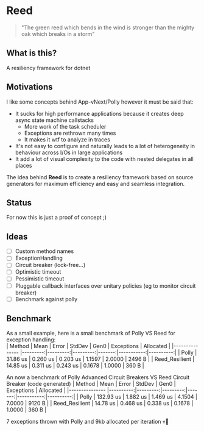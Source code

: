 # Reed

> "The green reed which bends in the wind is stronger than the mighty oak which breaks in a storm"

## What is this?

A resiliency framework for dotnet

## Motivations

I like some concepts behind App-vNext/Polly however it must be said that:
- It sucks for high performance applications because it creates deep async state machine callstacks
  - More work of the task scheduler
  - Exceptions are rethrown many times
  - It makes it wtf to analyze in traces
- It's not easy to configure and naturally leads to a lot of heterogeneity in behaviour across I/Os in large applications
- It add a lot of visual complexity to the code with nested delegates in all places

The idea behind **Reed** is to create a resiliency framework based on source generators for maximum efficiency and easy and seamless integration.    

## Status

For now this is just a proof of concept ;) 

## Ideas

- [ ] Custom method names
- [ ] ExceptionHandling
- [ ] Circuit breaker (lock-free...)
- [ ] Optimistic timeout
- [ ] Pessimistic timeout
- [ ] Pluggable callback interfaces over unitary policies (eg to monitor circuit breaker)
- [ ] Benchmark against polly

## Benchmark

As a small example, here is a small benchmark of Polly VS Reed for exception handling:    
|         Method |     Mean |    Error |   StdDev |   Gen0 | Exceptions | Allocated |
|--------------- |---------:|---------:|---------:|-------:|-----------:|----------:|
|          Polly | 31.86 us | 0.260 us | 0.203 us | 1.1597 |     2.0000 |    2496 B |
| Reed_Resilient | 14.85 us | 0.311 us | 0.243 us | 0.1678 |     1.0000 |     360 B |
    
An now a benchmark of Polly Advanced Circuit Breakers VS Reed Circuit Breaker (code generated)
|         Method |      Mean |    Error |   StdDev |   Gen0 | Exceptions | Allocated |
|--------------- |----------:|---------:|---------:|-------:|-----------:|----------:|
|          Polly | 132.93 us | 1.882 us | 1.469 us | 4.1504 |     7.0000 |    9120 B |
| Reed_Resilient |  14.78 us | 0.468 us | 0.338 us | 0.1678 |     1.0000 |     360 B |

7 exceptions thrown with Polly and 9kb allocated per iteration 💀🤯
